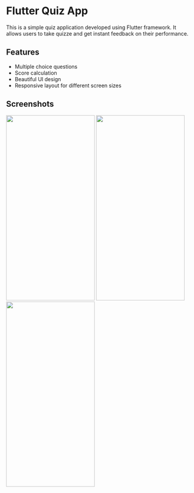 # Flutter Quiz App

This is a simple quiz application developed using Flutter framework. It allows users to take quizze and get instant feedback on their performance.

## Features

- Multiple choice questions
- Score calculation
- Beautiful UI design
- Responsive layout for different screen sizes

## Screenshots
  <img src='https://github.com/KalpeshLambade/flutter_quiz/assets/123794408/a62cdb7c-c56c-46a8-839e-5f19c8be38f2' height='500px' width='240px' />
  <img src='https://github.com/KalpeshLambade/flutter_quiz/assets/123794408/74c42097-ff59-4c9b-8b3f-a2c5ca4d2e10' height='500px' width='240px' />
  <img src='https://github.com/KalpeshLambade/flutter_quiz/assets/123794408/40b4aa97-819d-4f6c-b2fe-fc3722d11eaa' height='500px' width='240px' />

